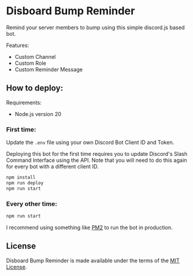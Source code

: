 # Disboard Bump Reminder

Remind your server members to bump using this simple discord.js based bot.

Features:

- Custom Channel
- Custom Role
- Custom Reminder Message

## How to deploy:

Requirements:

- Node.js version 20

### First time:

Update the `.env` file using your own Discord Bot Client ID and Token.

Deploying this bot for the first time requires you to update Discord's Slash Command Interface using the API. Note that you will need to do this again for every bot with a different client ID.

```sh
npm install
npm run deploy
npm run start
```

### Every other time:

```sh
npm run start
```

I recommend using something like [PM2](https://github.com/Unitech/pm2) to run the bot in production.

## License

Disboard Bump Reminder is made available under the terms of the [MIT License](./LICENSE).